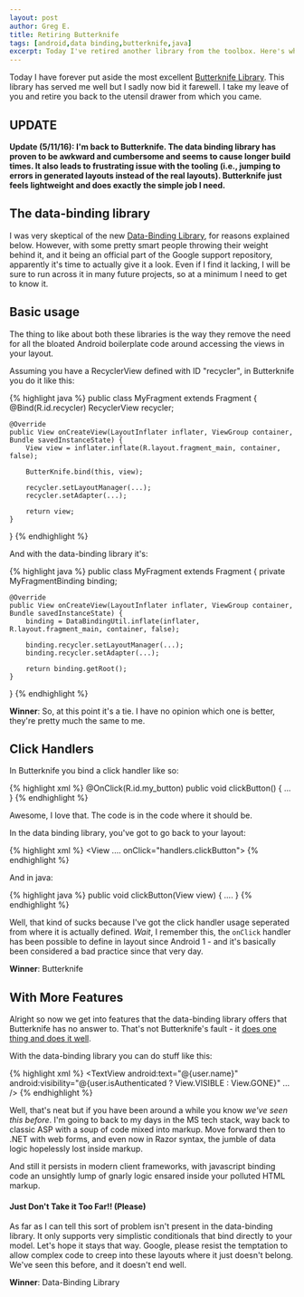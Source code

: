```yaml
---
layout: post
author: Greg E.
title: Retiring Butterknife
tags: [android,data binding,butterknife,java]
excerpt: Today I've retired another library from the toolbox. Here's what I'm using now.
---
```

Today I have forever put aside the most excellent [Butterknife Library](https://github.com/JakeWharton/butterknife). This library has served me well but I sadly now bid it farewell. I take my leave of you and retire you back to the utensil drawer from which you came.

## UPDATE

**Update (5/11/16): I'm back to Butterknife. The data binding library has proven to be awkward and cumbersome and seems to cause longer build times. It also leads to frustrating issue with the tooling (i.e., jumping to errors in generated layouts instead of the real layouts). Butterknife just feels lightweight and does exactly the simple job I need.**
 
## The data-binding library

I was very skeptical of the new [Data-Binding Library](http://developer.android.com/tools/data-binding/guide.html), for reasons explained below. However, with some pretty smart people throwing their weight behind it, and it being an official part of the Google support 
repository, apparently it's time to actually give it a look. Even if I find it lacking, I will be sure to run across it in many future projects, so at a minimum I need to get to know it.

## Basic usage

The thing to like about both these libraries is the way they remove the need for all the bloated Android boilerplate code around accessing the views in your layout. 

Assuming you have a RecyclerView defined with ID "recycler", in Butterknife you do it like this:

{% highlight java %}
public class MyFragment extends Fragment {
    @Bind(R.id.recycler) RecyclerView recycler;

    @Override
    public View onCreateView(LayoutInflater inflater, ViewGroup container, Bundle savedInstanceState) {
        View view = inflater.inflate(R.layout.fragment_main, container, false);

        ButterKnife.bind(this, view);

        recycler.setLayoutManager(...);
        recycler.setAdapter(...);

        return view;
    }
}
{% endhighlight %}

And with the data-binding library it's:

{% highlight java %}
public class MyFragment extends Fragment {
    private MyFragmentBinding binding;

    @Override
    public View onCreateView(LayoutInflater inflater, ViewGroup container, Bundle savedInstanceState) {
        binding = DataBindingUtil.inflate(inflater, R.layout.fragment_main, container, false);

        binding.recycler.setLayoutManager(...);
        binding.recycler.setAdapter(...);

        return binding.getRoot();
    }
}
{% endhighlight %}

**Winner**: So, at this point it's a tie. I have no opinion which one is better, they're pretty much the same to me.

## Click Handlers

In Butterknife you bind a click handler like so:

{% highlight xml %}
@OnClick(R.id.my_button)
public void clickButton() {
    ...
}
{% endhighlight %}

Awesome, I love that. The code is in the code where it should be.

In the data binding library, you've got to go back to your layout:

{% highlight xml %}
<View ....
    onClick="handlers.clickButton">	
{% endhighlight %}

And in java:
 
{% highlight java %}
public void clickButton(View view) {
    ....
}
{% endhighlight %}

Well, that kind of sucks because I've got the click handler usage seperated from where it is actually defined. *Wait*, I remember this, the `onClick` handler has been possible to define in layout since Android 1 - and it's basically been considered a bad practice since that very day. 

**Winner**: Butterknife 

## With More Features

Alright so now we get into features that the data-binding library offers that Butterknife has no answer to. That's not Butterknife's fault - it [does one thing and does it well](https://en.wikipedia.org/wiki/Unix_philosophy).  

With the data-binding library you can do stuff like this:

{% highlight xml %}
<TextView
    android:text="@{user.name}"
    android:visibility="@{user.isAuthenticated ? View.VISIBLE : View.GONE}" ... />
{% endhighlight %}

Well, that's neat but if you have been around a while you know *we've seen this before*. I'm going to back to my days in the MS tech stack, way back to classic ASP with a soup of code mixed into markup. Move forward then to .NET with web forms, and even now in Razor syntax, the jumble of data logic hopelessly lost inside markup. 

And still it persists in modern client frameworks, with javascript binding code an unsightly lump of gnarly logic ensared inside your polluted HTML markup.

#### Just Don't Take it Too Far!! (Please)

As far as I can tell this sort of problem isn't present in the data-binding library. It only supports very simplistic conditionals that bind directly to your model. Let's hope it stays that way. Google, please resist the temptation to allow complex code to creep into these layouts where it just doesn't belong. We've seen this before, and it doesn't end well.
 
**Winner**: Data-Binding Library 

